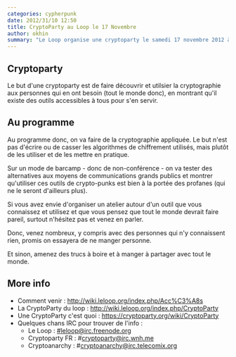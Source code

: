 ```yaml
---
categories: cypherpunk
date: 2012/31/10 12:50
title: CryptoParty au Loop le 17 Novembre
author: okhin
summary: "Le Loop organise une cryptoparty le samedi 17 novembre 2012 à 16h a la Gare XP."
---
```

## Cryptoparty
Le but d'une cryptoparty est de faire découvrir et utilsier la cryptographie aux
personnes qui en ont besoin (tout le monde donc), en montrant qu'il existe des outils
accessibles à tous pour s'en servir.

## Au programme
Au programme donc, on va faire de la cryptographie appliquée. Le but n'est pas 
d'écrire ou de casser les algorithmes de chiffrement utilisés, mais plutôt de les 
utiliser et de les mettre en pratique.

Sur un mode de barcamp - donc de non-conférence - on va tester des alternatives aux 
moyens de communications grands publics et montrer qu'utiliser ces outils de 
crypto-punks est bien à la portée des profanes (qui ne le seront d'ailleurs plus).

Si vous avez envie d'organiser un atelier autour d'un outil que vous connaissez et 
utilisez et que vous pensez que tout le monde devrait faire pareil, surtout n'hésitez
pas et venez en parler.

Donc, venez nombreux, y compris avec des personnes qui n'y connaissent rien, promis 
on essayera de ne manger personne.

Et sinon, amenez des trucs à boire et à manger à partager avec tout le monde.

## More info ##
- Comment venir : http://wiki.leloop.org/index.php/Acc%C3%A8s
- La CryptoParty du loop : http://wiki.leloop.org/index.php/CryptoParty
- Une CryptoParty c'est quoi : https://cryptoparty.org/wiki/CryptoParty
- Quelques chans IRC pour trouver de l'info :
  - Le Loop : [#leloop@irc.freenode.org](http://wiki.leloop.org/index.php/IRC)
  - Cryptoparty FR : #cryptoparty@irc.wnh.me
  - Cryptoanarchy : #cryptoanarchy@irc.telecomix.org
